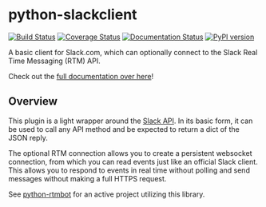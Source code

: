python-slackclient
================

[![Build Status](https://travis-ci.org/slackhq/python-slackclient.svg?branch=master)](https://travis-ci.org/slackhq/python-slackclient)
[![Coverage Status](https://coveralls.io/repos/github/slackhq/python-slackclient/badge.svg?branch=master)](https://coveralls.io/github/slackhq/python-slackclient?branch=master)
[![Documentation Status](https://readthedocs.org/projects/python-slackclient/badge/?version=latest)](http://python-slackclient.readthedocs.io/en/latest/?badge=latest)
[![PyPI version](https://badge.fury.io/py/slackclient.svg)](https://pypi.python.org/pypi/slackclient)

A basic client for Slack.com, which can optionally connect to the Slack Real Time Messaging (RTM) API.

Check out the [full documentation over here](http://python-slackclient.readthedocs.io/en/latest/?badge=latest)!

Overview
---------
This plugin is a light wrapper around the [Slack API](https://api.slack.com/). In its basic form, it can be used to call any API method and be expected to return a dict of the JSON reply.

The optional RTM connection allows you to create a persistent websocket connection, from which you can read events just like an official Slack client. This allows you to respond to events in real time without polling and send messages without making a full HTTPS request.

See [python-rtmbot](https://github.com/slackhq/python-rtmbot/) for an active project utilizing this library.

